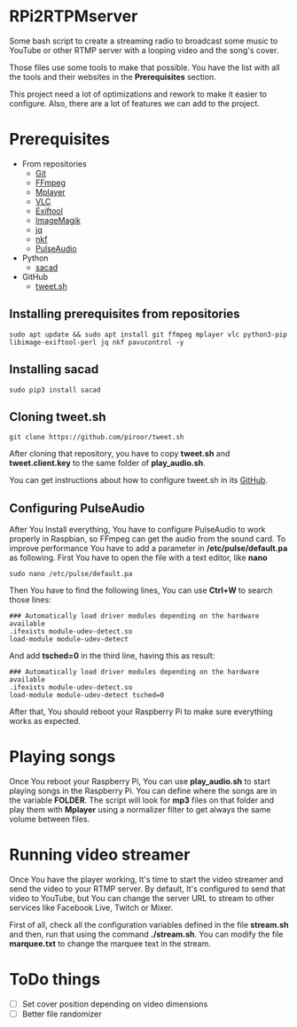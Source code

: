 # RPi2RTPMserver
Some bash script to create a streaming radio to broadcast some music to YouTube or other RTMP server with a looping video and the song's cover.

Those files use some tools to make that possible. You have the list with all the tools and their websites in the **Prerequisites** section.

This project need a lot of optimizations and rework to make it easier to configure. Also, there are a lot of features we can add to the project.
# Prerequisites
- From repositories
  - [Git](https://git-scm.com/)
  - [FFmpeg](https://www.ffmpeg.org/)
  - [Mplayer](http://www.mplayerhq.hu/)
  - [VLC](https://www.videolan.org/)
  - [Exiftool](https://exiftool.org/)
  - [ImageMagik](https://imagemagick.org/index.php)
  - [jq](https://stedolan.github.io/jq/)
  - [nkf](http://nkf.osdn.jp/)
  - [PulseAudio](https://gitlab.freedesktop.org/pulseaudio/pulseaudio)
- Python
  - [sacad](https://github.com/desbma/sacad)
- GitHub
  - [tweet.sh](https://github.com/piroor/tweet.sh)
## Installing prerequisites from repositories
```
sudo apt update && sudo apt install git ffmpeg mplayer vlc python3-pip libimage-exiftool-perl jq nkf pavucontrol -y
```
## Installing sacad
```
sudo pip3 install sacad
```
## Cloning tweet.sh
```
git clone https://github.com/piroor/tweet.sh
```
After cloning that repository, you have to copy **tweet.sh** and **tweet.client.key** to the same folder of **play_audio.sh**.

You can get instructions about how to configure tweet.sh in its [GitHub](https://github.com/piroor/tweet.sh).
## Configuring PulseAudio
After You Install everything, You have to configure PulseAudio to work properly in Raspbian, so FFmpeg can get the audio from the sound card. To improve performance You have to add a parameter in **/etc/pulse/default.pa** as following. First You have to open the file with a text editor, like **nano**
```
sudo nano /etc/pulse/default.pa
```
Then You have to find the following lines, You can use **Ctrl+W** to search those lines:
```
### Automatically load driver modules depending on the hardware available
.ifexists module-udev-detect.so
load-module module-udev-detect
```
And add **tsched=0**  in the third line, having this as result:
```
### Automatically load driver modules depending on the hardware available
.ifexists module-udev-detect.so
load-module module-udev-detect tsched=0
```
After that, You should reboot your Raspberry Pi to make sure everything works as expected.
# Playing songs
Once You reboot your Raspberry Pi, You can use **play_audio.sh** to start playing songs in the Raspberry Pi. You can define where the songs are in the variable **FOLDER**. The script will look for **mp3** files on that folder and play them with **Mplayer** using a normalizer filter to get always the same volume between files.
# Running video streamer
Once You have the player working, It's time to start the video streamer and send the video to your RTMP server. By default, It's configured to send that video to YouTube, but You can change the server URL to stream to other services like Facebook Live, Twitch or Mixer.

First of all, check all the configuration variables defined in the file **stream.sh** and then, run that using the command **./stream.sh**. You can modify the file **marquee.txt** to change the marquee text in the stream.
# ToDo things
- [ ] Set cover position depending on video dimensions
- [ ] Better file randomizer
